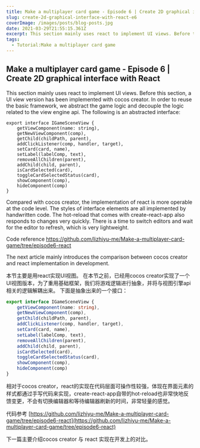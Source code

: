 ```yaml
---
title: Make a multiplayer card game - Episode 6 | Create 2D graphical interface with React
slug: create-2d-graphical-interface-with-react-e6
coverImage: /images/posts/blog-posts.jpg
date: 2021-03-29T21:55:15.361Z
excerpt: This section mainly uses react to implement UI views. Before this section, a UI view version has been implemented with cocos creator. In order to reuse the basic framework, we abstract the game logic and decouple the logic related to the view engine api.
tags:
  - Tutorial:Make a multiplayer card game
---
```

## Make a multiplayer card game - Episode 6 | Create 2D graphical interface with React

This section mainly uses react to implement UI views. Before this section, a UI view version has been implemented with cocos creator. In order to reuse the basic framework, we abstract the game logic and decouple the logic related to the view engine api. The following is an abstracted interface:


```
export interface IGameSceneView {
    getViewComponent(name: string),
    getNewViewComponent(comp),
    getChild(childPath, parent),
    addClickListener(comp, handler, target),
    setCard(card, name),
    setLabel(labelComp, text),
    removeAllChildren(parent),
    addChild(child, parent),
    isCardSelected(card),
    toggleCardSelectedStatus(card),
    showComponent(comp),
    hideComponent(comp)
}
```
Compared with cocos creator, the implementation of react is more operable at the code level. The styles of interface elements are all implemented by handwritten code. The hot-reload that comes with create-react-app also responds to changes very quickly. There is a time to switch editors and wait for the editor to refresh, which is very lightweight.

Code reference https://github.com/lizhiyu-me/Make-a-multiplayer-card-game/tree/episode6-react

The next article mainly introduces the comparison between cocos creator and react implementation in development.



本节主要是用react实现UI视图。
在本节之前，已经用cocos creator实现了一个UI视图版本，为了重用基础框架，我们将游戏逻辑进行抽象，并将与视图引擎api相关的逻辑解耦出来。
下面是抽象出来的一个接口：
``` typescript
export interface IGameSceneView {
    getViewComponent(name: string),
    getNewViewComponent(comp),
    getChild(childPath, parent),
    addClickListener(comp, handler, target),
    setCard(card, name),
    setLabel(labelComp, text),
    removeAllChildren(parent),
    addChild(child, parent),
    isCardSelected(card),
    toggleCardSelectedStatus(card),
    showComponent(comp),
    hideComponent(comp)
}
```

相对于cocos creator，react的实现在代码层面可操作性较强，体现在界面元素的样式都通过手写代码来实现，create-react-app自带的hot-reload也非常快地反馈变更，不会有切换编辑器和等待编辑器刷新的时间，非常轻量的感觉。

代码参考 [https://github.com/lizhiyu-me/Make-a-multiplayer-card-game/tree/episode6-react](https://github.com/lizhiyu-me/Make-a-multiplayer-card-game/tree/episode6-react)

下一篇主要介绍cocos creator 与 react 实现在开发上的对比。
